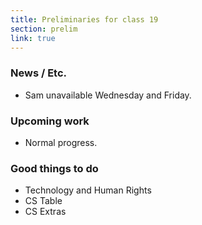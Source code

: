 ```yaml
---
title: Preliminaries for class 19
section: prelim
link: true
---
```

### News / Etc.

* Sam unavailable Wednesday and Friday.

### Upcoming work

* Normal progress.

### Good things to do

* Technology and Human Rights
* CS Table
* CS Extras
